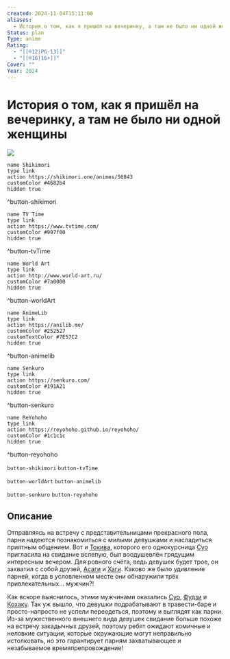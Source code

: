 ```yaml
---
created: 2024-11-04T15:11:00
aliases:
  - История о том, как я пришёл на вечеринку, а там не было ни одной женщины
Status: plan
Type: anime
Rating:
  - "[[®️12|PG-13]]"
  - "[[®️16|16+]]"
Cover: ""
Year: 2024
---
```


# История о том, как я пришёл на вечеринку, а там не было ни одной женщины

![](https://nyaa.shikimori.one/uploads/poster/animes/56843/a0c7d15845b53a0bad418da20e3a3f02.jpeg)

```button
name Shikimori
type link
action https://shikimori.one/animes/56843
customColor #4682b4
hidden true
```
^button-shikimori

```button
name TV Time
type link
action https://www.tvtime.com/
customColor #997f00
hidden true
```
^button-tvTime

```button
name World Art
type link
action http://www.world-art.ru/
customColor #7a0000
hidden true
```
^button-worldArt

```button
name AnimeLib
type link
action https://anilib.me/
customColor #252527
customTextColor #7E57C2
hidden true
```
^button-animelib

```button
name Senkuro
type link
action https://senkuro.com/
customColor #191A21
hidden true
```
^button-senkuro

```button
name ReYohoho
type link
action https://reyohoho.github.io/reyohoho/
customColor #1c1c1c
hidden true
```
^button-reyohoho

`button-shikimori` `button-tvTime`

`button-worldArt` `button-animelib`

`button-senkuro` `button-reyohoho`

## Описание

Отправляясь на встречу с представительницами прекрасного пола, парни надеются познакомиться с милыми девушками и насладиться приятным общением. Вот и [Токива](https://shikimori.one/characters/220212-tokiwa), которого его однокурсница [Суо](https://shikimori.one/characters/220209-suou) пригласила на свидание вслепую, был воодушевлён грядущим интересным вечером. Для ровного счёта, ведь девушек будет трое, он захватил с собой друзей, [Асаги](https://shikimori.one/characters/220214-asagi) и [Хаги](https://shikimori.one/characters/220213-hagi). Каково же было удивление парней, когда в условленном месте они обнаружили трёх привлекательных… мужчин?!

Как вскоре выяснилось, этими мужчинами оказались [Суо](https://shikimori.one/characters/220209-suou),  [Фудзи](https://shikimori.one/characters/220210-fuji) и [Кохаку](https://shikimori.one/characters/220211-kohaku). Так уж вышло, что девушки подрабатывают в травести-баре и просто-напросто не успели переодеться, поэтому и выглядят как парни. Из-за мужественного внешнего вида девушек свидание больше похоже на встречу закадычных друзей, поэтому ребят ожидают комичные и неловкие ситуации, которые окружающие могут неправильно истолковать, но это гарантирует парням захватывающее и незабываемое времяпрепровождение!
